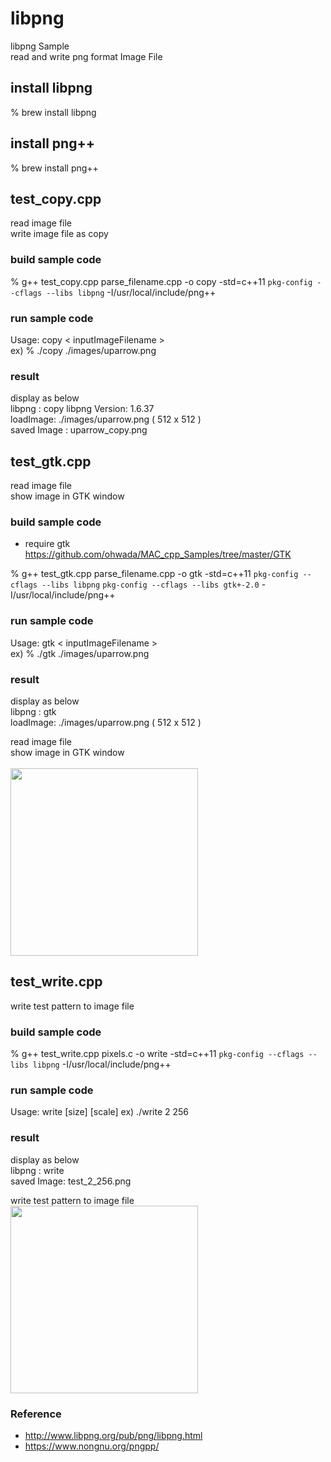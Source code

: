 libpng
===============

libpng Sample <br/>
read and write png format Image File <br/>

## install libpng
% brew install libpng <br/>

## install png++
% brew install png++ <br/>


## test_copy.cpp
read image file <br/>
write image file as copy <br/>

### build sample code 
% g++ test_copy.cpp parse_filename.cpp -o copy -std=c++11  `pkg-config --cflags --libs libpng` -I/usr/local/include/png++ <br/>

### run sample code 
Usage: copy \< inputImageFilename \>  <br/>
ex)
% ./copy ./images/uparrow.png <br/>

### result 
display as below <br/>
libpng : copy
libpng Version: 1.6.37 <br/>
loadImage: ./images/uparrow.png ( 512 x 512 ) <br/>
saved Image : uparrow_copy.png <br/>


## test_gtk.cpp
read image file <br/>
show image in GTK window <br/>

### build sample code
- require gtk <br/>
https://github.com/ohwada/MAC_cpp_Samples/tree/master/GTK

 % g++ test_gtk.cpp parse_filename.cpp -o gtk -std=c++11 `pkg-config --cflags --libs libpng`  `pkg-config --cflags --libs gtk+-2.0` -I/usr/local/include/png++

### run sample code 
Usage: gtk \< inputImageFilename \>  <br/>
ex)
% ./gtk ./images/uparrow.png <br/>

### result 
display as below <br/>
libpng : gtk  <br/>
loadImage: ./images/uparrow.png ( 512 x 512 ) <br/>


read image file <br/>
show image in GTK window <br/>  
<image src="https://raw.githubusercontent.com/ohwada/MAC_cpp_Samples/master/libpng/result/screenshot_uparrow.png" width="300" /><br/>


## test_write.cpp
write test pattern to image file <br/>

### build sample code
% g++ test_write.cpp  pixels.c -o write -std=c++11 `pkg-config --cflags --libs libpng` -I/usr/local/include/png++


### run sample code 
Usage: write [size] [scale] 
ex)
 ./write 2 256


### result 
display as below <br/>
libpng : write <br/>
saved Image: test_2_256.png <br/>

write test pattern to image file <br/>
<image src="https://raw.githubusercontent.com/ohwada/MAC_cpp_Samples/master/libpng/result/test_2_256.png" width="300" /><br/>


### Reference <br/>
- http://www.libpng.org/pub/png/libpng.html
- https://www.nongnu.org/pngpp/

